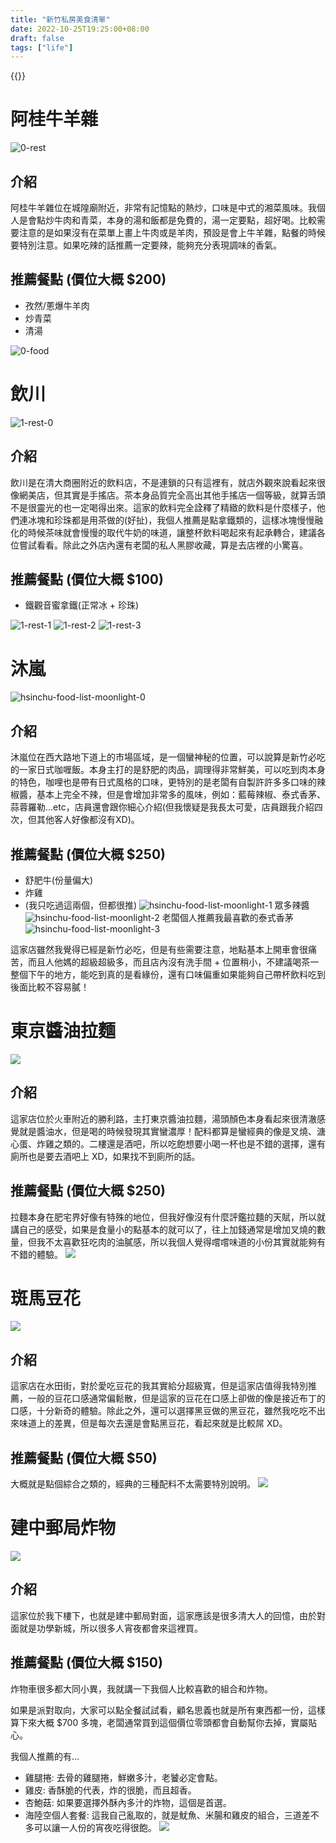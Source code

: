 ```yaml
---
title: "新竹私房美食清單"
date: 2022-10-25T19:25:00+08:00
draft: false
tags: ["life"]
---
```

{{<toc>}}
# 阿桂牛羊雜
![0-rest](https://user-images.githubusercontent.com/95557928/197761301-d33cbec5-ae1a-4541-9d65-4c6b464edc51.jpeg)
## 介紹
阿桂牛羊雜位在城隍廟附近，非常有記憶點的熱炒，口味是中式的湘菜風味。我個人是會點炒牛肉和青菜，本身的湯和飯都是免費的，湯一定要點，超好喝。比較需要注意的是如果沒有在菜單上畫上牛肉或是羊肉，預設是會上牛羊雜，點餐的時候要特別注意。如果吃辣的話推薦一定要辣，能夠充分表現調味的香氣。
## 推薦餐點 (價位大概 $200)
* 孜然/蔥爆牛羊肉
* 炒青菜
* 清湯

![0-food](https://user-images.githubusercontent.com/95557928/197761315-2d164b26-55d7-4300-ba19-c9b66675b237.jpeg)

# 飲川
![1-rest-0](https://user-images.githubusercontent.com/95557928/197761345-c340d23a-485d-4a6a-bccd-c636ebb56862.jpeg)
## 介紹
飲川是在清大商圈附近的飲料店，不是連鎖的只有這裡有，就店外觀來說看起來很像網美店，但其實是手搖店。茶本身品質完全高出其他手搖店一個等級，就算舌頭不是很靈光的也一定喝得出來。這家的飲料完全詮釋了精緻的飲料是什麼樣子，他們連冰塊和珍珠都是用茶做的(好扯)，我個人推薦是點拿鐵類的，這樣冰塊慢慢融化的時候茶味就會慢慢的取代牛奶的味道，讓整杯飲料喝起來有起承轉合，建議各位嘗試看看。除此之外店內還有老闆的私人黑膠收藏，算是去店裡的小驚喜。
## 推薦餐點 (價位大概 $100)
* 鐵觀音蜜拿鐵(正常冰 + 珍珠)

![1-rest-1](https://user-images.githubusercontent.com/95557928/197761482-e894fd66-924a-477d-8a3d-d85df8b93ed8.jpeg)
![1-rest-2](https://user-images.githubusercontent.com/95557928/197761506-c5e100be-f2e1-4ce6-8278-bce6f8845dd3.jpeg)
![1-rest-3](https://user-images.githubusercontent.com/95557928/197761534-0fc3a035-bd90-4915-a949-72386797ca9c.jpeg)

# 沐嵐
![hsinchu-food-list-moonlight-0](https://user-images.githubusercontent.com/95557928/199016600-fe63e178-ebc2-4b41-b7a2-a490e6a3dd45.jpg)
## 介紹
沐嵐位在西大路地下道上的市場區域，是一個蠻神秘的位置，可以說算是新竹必吃的一家日式咖喱飯。本身主打的是舒肥的肉品，調理得非常鮮美，可以吃到肉本身的特色，咖哩也是帶有日式風格的口味，更特別的是老闆有自製許許多多口味的辣椒醬，基本上完全不辣，但是會增加非常多的風味，例如：藍莓辣椒、泰式香茅、蒜蓉羅勒...etc，店員還會跟你細心介紹(但我懷疑是我長太可愛，店員跟我介紹四次，但其他客人好像都沒有XD)。

## 推薦餐點 (價位大概 $250)
* 舒肥牛(份量偏大)
* 炸雞
* (我只吃過這兩個，但都很推)
![hsinchu-food-list-moonlight-1](https://user-images.githubusercontent.com/95557928/199016609-9be7c551-6f15-4930-b682-70652a12e1fd.jpg)
眾多辣醬
![hsinchu-food-list-moonlight-2](https://user-images.githubusercontent.com/95557928/199016624-4c85f0ce-0e15-4d03-a23f-fa0efebc328f.jpg)
老闆個人推薦我最喜歡的泰式香茅
![hsinchu-food-list-moonlight-3](https://user-images.githubusercontent.com/95557928/199016701-e23dd124-587d-4713-b64a-575ff1bbaa50.jpg)

這家店雖然我覺得已經是新竹必吃，但是有些需要注意，地點基本上開車會很痛苦，而且人他媽的超級超級多，而且店內沒有洗手間 + 位置稍小，不建議喝茶一整個下午的地方，能吃到真的是看緣份，還有口味偏重如果能夠自己帶杯飲料吃到後面比較不容易膩！

# 東京醬油拉麵
![](/images/hsinchu-food-list-tokyo_0.jpg)
## 介紹
這家店位於火車附近的勝利路，主打東京醬油拉麵，湯頭顏色本身看起來很清澈感覺就是醬油水，但是喝的時候發現其實蠻濃厚！配料都算是蠻經典的像是叉燒、溏心蛋、炸雞之類的。二樓還是酒吧，所以吃飽想要小喝一杯也是不錯的選擇，還有廁所也是要去酒吧上 XD，如果找不到廁所的話。

## 推薦餐點 (價位大概 $250)
拉麵本身在肥宅界好像有特殊的地位，但我好像沒有什麼評鑑拉麵的天賦，所以就講自己的感受，如果是食量小的點基本的就可以了，往上加錢通常是增加叉燒的數量，但我不太喜歡狂吃肉的油膩感，所以我個人覺得嚐嚐味道的小份其實就能夠有不錯的體驗。
![](/images/hsinchu-food-list-tokyo_1.jpg)

# 斑馬豆花
![](/images/hsinchu-food-list-zebra_0.jpg)
## 介紹
這家店在水田街，對於愛吃豆花的我其實給分超級寬，但是這家店值得我特別推薦，一般的豆花口感通常偏鬆散，但是這家的豆花在口感上卻做的像是接近布丁的口感，十分新奇的體驗。除此之外，還可以選擇黑豆做的黑豆花，雖然我吃吃不出來味道上的差異，但是每次去還是會點黑豆花，看起來就是比較屌 XD。

## 推薦餐點 (價位大概 $50)
大概就是點個綜合之類的，經典的三種配料不太需要特別說明。
![](/images/hsinchu-food-list-zebra_1.jpg)

# 建中郵局炸物
![](/images/hsinchu-food-list-post-office_0.jpg)
## 介紹
這家位於我下樓下，也就是建中郵局對面，這家應該是很多清大人的回憶，由於對面就是功學新城，所以很多人宵夜都會來這裡買。

## 推薦餐點 (價位大概 $150)
炸物車很多都大同小異，我就講一下我個人比較喜歡的組合和炸物。

如果是派對取向，大家可以點全餐試試看，顧名思義也就是所有東西都一份，這樣算下來大概 $700 多塊，老闆通常買到這個價位零頭都會自動幫你去掉，實屬貼心。

我個人推薦的有...
* 雞腿捲: 去骨的雞腿捲，鮮嫩多汁，老饕必定會點。
* 雞皮: 香酥脆的代表，炸的很脆，而且超香。
* 杏鮑菇: 如果要選擇外酥內多汁的炸物，這個是首選。
* 海陸空個人套餐: 這我自己亂取的，就是魷魚、米腸和雞皮的組合，三道差不多可以讓一人份的宵夜吃得很飽。
![](/images/hsinchu-food-list-post-office_1.jpg)

